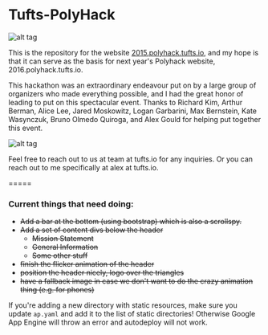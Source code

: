 # Tufts-PolyHack

![alt tag](https://raw.github.com/zfrenchee/Tufts-PolyHack/master/img/PolyHack_with_tufts.png)

This is the repository for the website [2015.polyhack.tufts.io](http://2015.polyhack.tufts.io), and my hope is that it can serve as the basis for next year's Polyhack website, 2016.polyhack.tufts.io.

This hackathon was an extraordinary endeavour put on by a large group of organizers who made everything possible, and I had the great honor of leading to put on this spectacular event. Thanks to Richard Kim, Arthur Berman, Alice Lee, Jared Moskowitz, Logan Garbarini, Max Bernstein, Kate Wasynczuk, Bruno Olmedo Quiroga, and Alex Gould for helping put together this event.

![alt tag](https://raw.github.com/zfrenchee/Tufts-PolyHack/master/img/organizers.jpg)

Feel free to reach out to us at team at tufts.io for any inquiries. Or you can reach out to me specifically at alex at tufts.io.




=====


### Current things that need doing:
- <s>Add a bar at the bottom (using bootstrap) which is also a scrollspy.</s>
- <s>Add a set of content divs below the header</s>
    * <s>Mission Statement</s>
    * <s>General Information</s>
    * <s>Some other stuff</s>
- <s>finish the flicker animation of the header</s>
- <s>position the header nicely, logo over the triangles</s>
- <s>have a fallback image in case we don't want to do the crazy animation thing (e.g. for phones)</s>

If you're adding a new directory with static resources, make sure you update `ap.yaml` and add it to the list of static directories! Otherwise Google App Engine will throw an error and autodeploy will not work.
